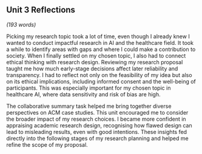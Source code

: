 ## **Unit 3 Reflections**

_(193 words)_


Picking my research topic took a lot of time, even though I already knew I wanted to conduct impactful research in AI and the healthcare field. It took a while to identify areas with gaps and where I could make a contribution to society.  When I finally settled on my chosen topic, I also had to connect ethical thinking with research design.  Reviewing my research proposal taught me how much early-stage decisions affect later reliability and transparency. I had to reflect not only on the feasibility of my idea but also on its ethical implications, including informed consent and the well-being of participants. This was especially important for my chosen topic in healthcare AI, where data sensitivity and risk of bias are high. 

The collaborative summary task helped me bring together diverse perspectives on ACM case studies. This unit encouraged me to consider the broader impact of my research choices. I became more confident in appraising academic research design, recognising how flawed design can lead to misleading results, even with good intentions. These insights fed directly into the following stages of my research planning and helped me refine the scope of my proposal.
